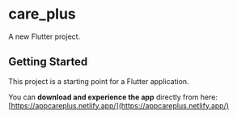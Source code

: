# care_plus

A new Flutter project.

## Getting Started

This project is a starting point for a Flutter application.

You can **download and experience the app** directly from here: [https://appcareplus.netlify.app/](https://appcareplus.netlify.app/)


